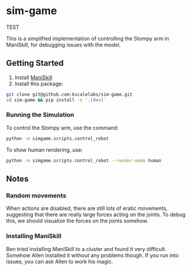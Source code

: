 # sim-game

TEST

This is a simplified implementation of controlling the Stompy arm in ManiSkill, for debugging issues with the model.

## Getting Started

1. Install [ManiSkill](https://maniskill.readthedocs.io/en/latest/user_guide/getting_started/installation.html)
2. Install this package:

```bash
git clone git@github.com:kscalelabs/sim-game.git
cd sim-game && pip install -e '.[dev]'
```

### Running the Simulation

To control the Stompy arm, use the command:

```bash
python -m simgame.scripts.control_robot
```

To show human rendering, use:

```bash
python -m simgame.scripts.control_robot --render-mode human
```

## Notes

### Random movements

When actions are disabled, there are still lots of eratic movements, suggesting that there are really large forces acting on the joints. To debug this, we should visualize the forces on the joints somehow.

### Installing ManiSkill

Ben tried installing ManiSkill to a cluster and found it very difficult. Somehow Allen installed it without any problems though. If you run into issues, you can ask Allen to work his magic.
